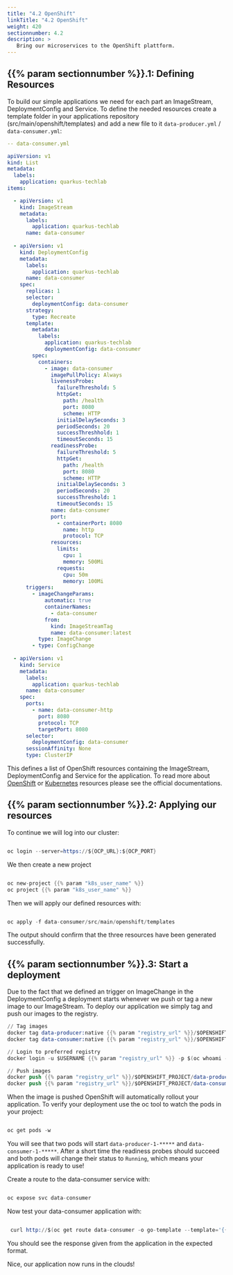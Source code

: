 ```yaml
---
title: "4.2 OpenShift"
linkTitle: "4.2 OpenShift"
weight: 420
sectionnumber: 4.2
description: >
   Bring our microservices to the OpenShift plattform.
---
```


## {{% param sectionnumber %}}.1: Defining Resources

To build our simple applications we need for each part an ImageStream, DeploymentConfig and Service. To define the needed resources create a template folder in your applications repository (src/main/openshift/templates) and add a new file to it `data-producer.yml` / `data-consumer.yml`:

```yml
-- data-consumer.yml

apiVersion: v1
kind: List
metadata:
  labels:
    application: quarkus-techlab
items:

  - apiVersion: v1
    kind: ImageStream
    metadata:
      labels:
        application: quarkus-techlab
      name: data-consumer
  
  - apiVersion: v1
    kind: DeploymentConfig
    metadata:
      labels:
        application: quarkus-techlab
      name: data-consumer
    spec:
      replicas: 1
      selector:
        deploymentConfig: data-consumer
      strategy:
        type: Recreate
      template:
        metadata:
          labels:
            application: quarkus-techlab
            deploymentConfig: data-consumer
        spec:
          containers:
            - image: data-consumer
              imagePullPolicy: Always
              livenessProbe:
                failureThreshold: 5
                httpGet:
                  path: /health
                  port: 8080
                  scheme: HTTP
                initialDelaySeconds: 3
                periodSeconds: 20
                successThreshhold: 1
                timeoutSeconds: 15
              readinessProbe:
                failureThreshold: 5
                httpGet:
                  path: /health
                  port: 8080
                  scheme: HTTP
                initialDelaySeconds: 3
                periodSeconds: 20
                successThreshold: 1
                timeoutSeconds: 15
              name: data-consumer
              port:
                - containerPort: 8080
                  name: http
                  protocol: TCP
              resources:
                limits:
                  cpu: 1
                  memory: 500Mi
                requests:
                  cpu: 50m
                  memory: 100Mi
      triggers:
        - imageChangeParams:
            automatic: true
            containerNames:
              - data-consumer
            from:
              kind: ImageStreamTag
              name: data-consumer:latest
          type: ImageChange
        - type: ConfigChange
  
  - apiVersion: v1
    kind: Service
    metadata:
      labels:
        application: quarkus-techlab
      name: data-consumer
    spec:
      ports:
        - name: data-consumer-http
          port: 8080
          protocol: TCP
          targetPort: 8080
      selector:
        deploymentConfig: data-consumer
      sessionAffinity: None
      type: ClusterIP

```

This defines a list of OpenShift resources containing the ImageStream, DeploymentConfig and Service for the application. To read more about [OpenShift](https://docs.openshift.com/container-platform/4.5/welcome/index.html) or [Kubernetes](https://kubernetes.io/docs/home/) resources please see the official documentations.


## {{% param sectionnumber %}}.2: Applying our resources

To continue we will log into our cluster:

```s

oc login --server=https://${OCP_URL}:${OCP_PORT}

```

We then create a new project

```s

oc new-project {{% param "k8s_user_name" %}}
oc project {{% param "k8s_user_name" %}}

```

Then we will apply our defined resources with:

```s

oc apply -f data-consumer/src/main/openshift/templates

```

The output should confirm that the three resources have been generated successfully.


## {{% param sectionnumber %}}.3: Start a deployment

Due to the fact that we defined an trigger on ImageChange in the DeploymentConfig a deployment starts whenever we push or tag a new image to our ImageStream. To deploy our application we simply tag and push our images to the registry.

```s
// Tag images
docker tag data-producer:native {{% param "registry_url" %}}/$OPENSHIFT_PROJECT/data-producer:latest
docker tag data-consumer:native {{% param "registry_url" %}}/$OPENSHIFT_PROJECT/data-consumer:latest

// Login to preferred registry
docker login -u $USERNAME {{% param "registry_url" %}} -p $(oc whoami -t)

// Push images
docker push {{% param "registry_url" %}}/$OPENSHIFT_PROJECT/data-producer:latest
docker push {{% param "registry_url" %}}/$OPENSHIFT_PROJECT/data-consumer:latest

```

When the image is pushed OpenShift will automatically rollout your application. To verify your deployment use the oc tool to watch the pods in your project:

```s

oc get pods -w

```

You will see that two pods will start `data-producer-1-*****` and `data-consumer-1-*****`. After a short time the readiness probes should succeed and both pods will change their status to `Running`, which means your application is ready to use!

Create a route to the data-consumer service with:

```s

oc expose svc data-consumer

```

Now test your data-consumer application with:

```s

 curl http://$(oc get route data-consumer -o go-template --template='{{.spec.host}}')/data

```

You should see the response given from the application in the expected format.

Nice, our application now runs in the clouds!
